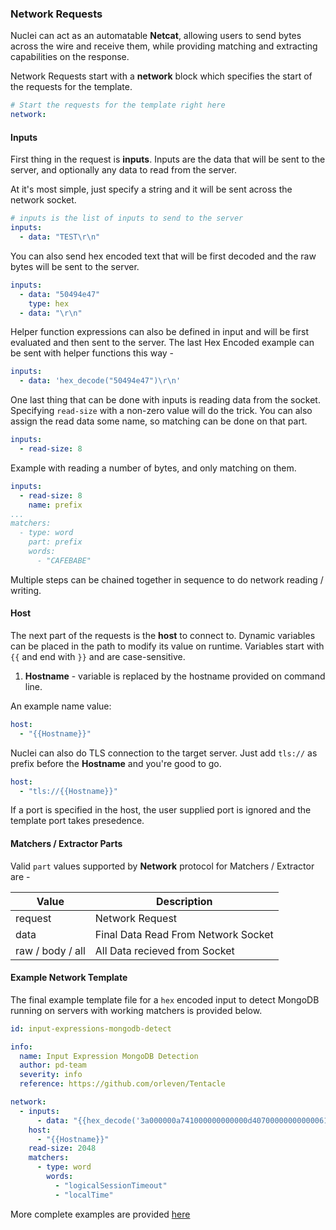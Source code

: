 ### Network Requests

Nuclei can act as an automatable **Netcat**, allowing users to send bytes across the wire and receive them, while providing matching and extracting capabilities on the response.

Network Requests start with a **network** block which specifies the start of the requests for the template.

```yaml
# Start the requests for the template right here
network:
```

#### Inputs

First thing in the request is **inputs**. Inputs are the data that will be sent to the server, and optionally any data to read from the server.

At it's most simple, just specify a string and it will be sent across the network socket.

```yaml
# inputs is the list of inputs to send to the server
inputs: 
  - data: "TEST\r\n"
```

You can also send hex encoded text that will be first decoded and the raw bytes will be sent to the server.

```yaml
inputs:
  - data: "50494e47"
    type: hex
  - data: "\r\n"
```

Helper function expressions can also be defined in input and will be first evaluated and then sent to the server. The last Hex Encoded example can be sent with helper functions this way - 

```yaml
inputs:
  - data: 'hex_decode("50494e47")\r\n'
```

One last thing that can be done with inputs is reading data from the socket. Specifying `read-size` with a non-zero value will do the trick. You can also assign the read data some name, so matching can be done on that part.

```yaml
inputs:
  - read-size: 8
```

Example with reading a number of bytes, and only matching on them.

```yaml
inputs:
  - read-size: 8
    name: prefix
...
matchers:
  - type: word
    part: prefix
    words: 
      - "CAFEBABE"
```

Multiple steps can be chained together in sequence to do network reading / writing.

#### Host

The next part of the requests is the **host** to connect to. Dynamic variables can be placed in the path to modify its value on runtime. Variables start with `{{` and end with `}}` and are case-sensitive.

1. **Hostname** - variable is replaced by the hostname provided on command line.

An example name value:

```yaml
host: 
  - "{{Hostname}}"
```

Nuclei can also do TLS connection to the target server. Just add `tls://` as prefix before the **Hostname** and you're good to go.

```yaml
host:
  - "tls://{{Hostname}}"
```

If a port is specified in the host, the user supplied port is ignored and the template port takes presedence.

#### Matchers / Extractor Parts

Valid `part` values supported by **Network** protocol for Matchers / Extractor are - 
    
| Value            | Description                         |
|------------------|-------------------------------------|
| request          | Network Request                     |
| data             | Final Data Read From Network Socket |
| raw / body / all | All Data recieved from Socket       |


#### **Example Network Template**

The final example template file for a `hex` encoded input to detect MongoDB running on servers with working matchers is provided below.

```yaml
id: input-expressions-mongodb-detect

info:
  name: Input Expression MongoDB Detection
  author: pd-team
  severity: info
  reference: https://github.com/orleven/Tentacle

network:
  - inputs:
      - data: "{{hex_decode('3a000000a741000000000000d40700000000000061646d696e2e24636d640000000000ffffffff130000001069736d6173746572000100000000')}}"
    host:
      - "{{Hostname}}"
    read-size: 2048
    matchers:
      - type: word
        words:
          - "logicalSessionTimeout"
          - "localTime"
```

More complete examples are provided [here](../../template-examples/network.md)